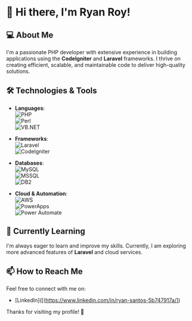 # 👋 Hi there, I'm Ryan Roy!

## 💻 About Me

I'm a passionate PHP developer with extensive experience in building applications using the **CodeIgniter** and **Laravel** frameworks. I thrive on creating efficient, scalable, and maintainable code to deliver high-quality solutions.

## 🛠️ Technologies & Tools

- **Languages**:  
  ![PHP](https://img.shields.io/badge/PHP-777BB4?style=flat&logo=php&logoColor=white)  
  ![Perl](https://img.shields.io/badge/Perl-0298C3?style=flat&logo=perl&logoColor=white)  
  ![VB.NET](https://img.shields.io/badge/VB.NET-5C2D91?style=flat&logo=visualstudio&logoColor=white)

- **Frameworks**:  
  ![Laravel](https://img.shields.io/badge/Laravel-E14427?style=flat&logo=laravel&logoColor=white)  
  ![CodeIgniter](https://img.shields.io/badge/CodeIgniter-EF4223?style=flat&logo=codeigniter&logoColor=white)

- **Databases**:  
  ![MySQL](https://img.shields.io/badge/MySQL-4479A1?style=flat&logo=mysql&logoColor=white)  
  ![MSSQL](https://img.shields.io/badge/Microsoft_SQL_Server-CC2927?style=flat&logo=microsoftsqlserver&logoColor=white)  
  ![DB2](https://img.shields.io/badge/IBM_DB2-005EB8?style=flat&logo=ibmdb2&logoColor=white)

- **Cloud & Automation**:  
  ![AWS](https://img.shields.io/badge/Amazon_AWS-232F3E?style=flat&logo=amazonaws&logoColor=white)  
  ![PowerApps](https://img.shields.io/badge/Microsoft_PowerApps-2B5D9E?style=flat&logo=microsoftpowerapps&logoColor=white)  
  ![Power Automate](https://img.shields.io/badge/Microsoft_Power_Automate-0078D4?style=flat&logo=microsoftpowerautomate&logoColor=white)

## 🌱 Currently Learning

I'm always eager to learn and improve my skills. Currently, I am exploring more advanced features of **Laravel** and cloud services.

## 📫 How to Reach Me

Feel free to connect with me on:

- [LinkedIn]([(https://www.linkedin.com/in/ryan-santos-5b747917a/]) 

Thanks for visiting my profile! 🚀
